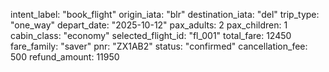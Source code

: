 intent_label: "book_flight"
origin_iata: "blr"
destination_iata: "del"
trip_type: "one_way"
depart_date: "2025-10-12"
pax_adults: 2
pax_children: 1
cabin_class: "economy"
selected_flight_id: "fl_001"
total_fare: 12450
fare_family: "saver"
pnr: "ZX1AB2"
status: "confirmed"
cancellation_fee: 500
refund_amount: 11950
